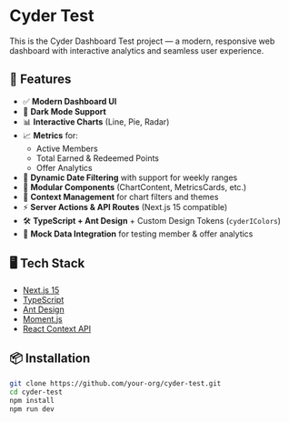 # Cyder Test

This is the Cyder Dashboard Test project — a modern, responsive web dashboard with interactive analytics and seamless user experience.

## 🚀 Features

- ✅ **Modern Dashboard UI**
- 🌙 **Dark Mode Support**
- 📊 **Interactive Charts** (Line, Pie, Radar)
- 📈 **Metrics** for:
  - Active Members
  - Total Earned & Redeemed Points
  - Offer Analytics
- 🔄 **Dynamic Date Filtering** with support for weekly ranges
- 🧩 **Modular Components** (ChartContent, MetricsCards, etc.)
- 🧠 **Context Management** for chart filters and themes
- ⚡️ **Server Actions & API Routes** (Next.js 15 compatible)
- 🛠️ **TypeScript + Ant Design** + Custom Design Tokens (`cyderIColors`)
- 🧪 **Mock Data Integration** for testing member & offer analytics

## 🖥️ Tech Stack

- [Next.js 15](https://nextjs.org/)
- [TypeScript](https://www.typescriptlang.org/)
- [Ant Design](https://ant.design/)
- [Moment.js](https://momentjs.com/)
- [React Context API](https://reactjs.org/docs/context.html)

## 📦 Installation

```bash
git clone https://github.com/your-org/cyder-test.git
cd cyder-test
npm install
npm run dev
